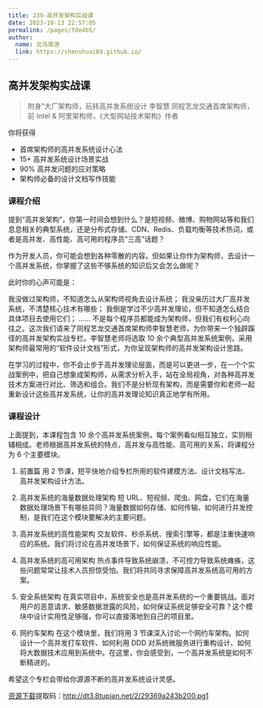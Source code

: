 ```yaml
---
title: 239-高并发架构实战课
date: 2023-10-13 22:57:05
permalink: /pages/fde4b5/
author: 
  name: 北鸟南游
  link: https://shenshuai89.github.io/
---
```

## 高并发架构实战课

> 附身”大厂架构师，玩转高并发系统设计
> 李智慧  同程艺龙交通首席架构师，前 Intel & 阿里架构师，《大型网站技术架构》作者

你将获得

- 首席架构师的高并发系统设计心法
- 15+ 高并发系统设计场景实战
- 90% 高并发问题的应对策略
- 架构师必备的设计文档写作技能

### 课程介绍

提到“高并发架构”，你第一时间会想到什么？是短视频、微博、购物网站等和我们息息相关的典型系统，还是分布式存储、CDN、Redis、负载均衡等技术热词，或者是高并发、高性能、高可用的程序员“三高”话题？

作为开发人员，你可能会想到各种零散的内容。但如果让你作为架构师，去设计一个高并发系统，你掌握了这些不够系统的知识后又会怎么做呢？

此时你的心声可能是：

我没做过架构师，不知道怎么从架构师视角去设计系统；
我没亲历过大厂高并发系统，不清楚核心技术有哪些；
我倒是学过不少高并发理论，但不知道怎么结合具体项目去使用它们；
……
不是每个程序员都能成为架构师，但我们有权利心向往之。这次我们请来了同程艺龙交通首席架构师李智慧老师，为你带来一个独辟蹊径的高并发架构实战专栏。李智慧老师将选取 10 余个典型高并发系统案例，采用架构师最常用的“软件设计文档”形式，为你呈现架构师的高并发架构设计思路。

在学习的过程中，你不会止步于高并发理论层面，而是可以更进一步，在一个个实战案例中，把自己想象成架构师，从需求分析入手，站在全局视角，对各种高并发技术方案进行对比、筛选和组合。我们不是分析现有架构，而是需要你和老师一起重新设计这些高并发系统，让你的高并发理论知识真正地学有所用。

### 课程设计

上面提到，本课程包含 10 余个高并发系统案例，每个案例看似相互独立，实则相辅相成。老师根据高并发系统的特点，高并发与高性能、高可用的关系，将课程分为 6 个主要模块。

1. 前置篇
用 2 节课，短平快地介绍专栏所用的软件建模方法、设计文档写法、高并发架构设计方法。

2. 高并发系统的海量数据处理架构
短 URL、短视频、爬虫、网盘，它们在海量数据处理场景下有哪些异同？海量数据如何存储、如何传输、如何进行并发控制，是我们在这个模块要解决的主要问题。

3. 高并发系统的高性能架构
交友软件、秒杀系统、搜索引擎等，都是注重快速响应的系统。我们将讨论在高并发场景下，如何保证系统的响应性能。

4. 高并发系统的高可用架构
热点事件导致系统崩溃，不可控力导致系统瘫痪，这些问题常常让技术人员担惊受怕。我们将共同寻求保障高并发系统高可用的方案。

5. 安全系统架构
在真实项目中，系统安全也是高并发系统的一个重要挑战。面对用户的恶意请求、敏感数据泄露的风险，如何保证系统足够安全可靠？这个模块中设计实用性足够强，你可以直接落地到自己的项目里。

6. 网约车架构
在这个模块里，我们将用 3 节课深入讨论一个网约车架构。如何设计一个高并发打车软件、如何利用 DDD 对系统微服务进行重构设计、如何将大数据技术应用到系统中。在这里，你会感受到，一个高并发系统是如何不断精进的。

希望这个专栏会带给你源源不断的高并发系统设计灵感。

[资源下载](https://pan.baidu.com/s/19a3wyvFOiVvo34IOO5Ko9A)提取码：http://dt3.8tupian.net/2/29369a243b200.pg1
